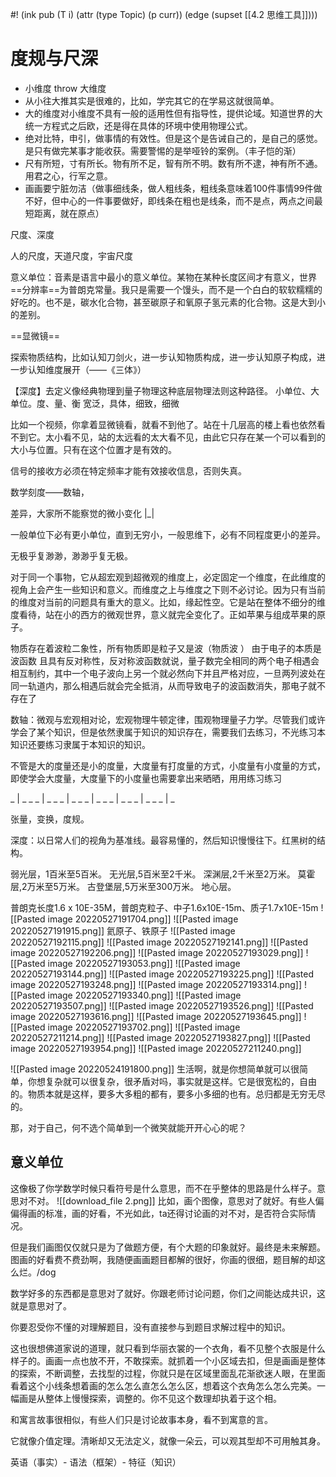 #! (ink pub (T i) (attr (type Topic) (p curr)) (edge (supset [[4.2 思维工具]])))

# 度规与尺深

- 小维度 throw 大维度
- 从小往大推其实是很难的，比如，学完其它的在学易这就很简单。
- 大的维度对小维度不具有一般的适用性但有指导性，提供论域。知道世界的大统一方程式之后欧，还是得在具体的环境中使用物理公式。
- 绝对比特，申引，做事情的有效性。但是这个是告诫自己的，是自己的感觉。是只有做完某事才能收获。需要警惕的是举哑铃的案例。（丰子恺的渐）
- 尺有所短，寸有所长。物有所不足，智有所不明。数有所不逮，神有所不通。用君之心，行军之意。
- 画画要宁脏勿洁（做事细线条，做人粗线条，粗线条意味着100件事情99件做不好，但中心的一件事要做好，即线条在粗也是线条，而不是点，两点之间最短距离，就在原点）

尺度、深度

人的尺度，天道尺度，宇宙尺度

意义单位：音素是语言中最小的意义单位。某物在某种长度区间才有意义，世界==分辨率==为普朗克常量。我只是需要一个馒头，而不是一个白白的软软糯糯的好吃的。也不是，碳水化合物，甚至碳原子和氧原子氢元素的化合物。这是大到小的差别。

==显微镜==

探索物质结构，比如认知刀剑火，进一步认知物质构成，进一步认知原子构成，进一步认知维度展开（——《三体》）

【深度】去定义像经典物理到量子物理这种底层物理法则这种路径。
小单位、大单位。度、量、衡
宽泛，具体，细致，细微

比如一个视频，你拿着显微镜看，就看不到他了。站在十几层高的楼上看也依然看不到它。太小看不见，站的太远看的太大看不见，由此它只存在某一个可以看到的大小与位置。只有在这个位置才是有效的。


信号的接收方必须在特定频率才能有效接收信息，否则失真。


数学刻度——数轴，

差异，大家所不能察觉的微小变化 |_|

一般单位下必有更小单位，直到无穷小，一般思维下，必有不同程度更小的差异。

无极乎复渺渺，渺渺乎复无极。


对于同一个事物，它从超宏观到超微观的维度上，必定固定一个维度，在此维度的视角上会产生一些知识和意义。而维度之上与维度之下则不必讨论。因为只有当前的维度对当前的问题具有重大的意义。比如，缘起性空。它是站在整体不细分的维度看待，站在小的西方的微观世界，意义就完全变化了。正如苹果与组成苹果的原子。



物质存在着波粒二象性，所有物质即是粒子又是波（物质波 ）
由于电子的本质是波函数 且具有反对称性，反对称波函数就说，量子数完全相同的两个电子相遇会相互制约，其中一个电子波向上另一个就必然向下并且严格对应，一旦两列波处在同一轨道内，那么相遇后就会完全抵消，从而导致电子的波函数消失，那电子就不存在了




数轴：微观与宏观相对论，宏观物理牛顿定律，围观物理量子力学。尽管我们或许学会了某个知识，但是依然隶属于知识的知识存在，需要我们去练习，不光练习本知识还要练习隶属于本知识的知识。

不管是大的度量还是小的度量，大度量有打度量的方式，小度量有小度量的方式，即使学会大度量，大度量下的小度量也需要拿出来晒晒，用用练习练习

_ | _ _ _ | _ _ _ | _ _ _ | _ _ _ | _ _ _ | _ _ _ | _ 

张量，变换，度规。

深度：以日常人们的视角为基准线。最容易懂的，然后知识慢慢往下。红黑树的结构。

弱光层，1百米至5百米。 无光层,5百米至2千米。 深渊层,2千米至2万米。 莫霍层,2万米至5万米。 古登堡层,5万米至300万米。 地心层。



普朗克长度1.6 x 10E-35M，普朗克粒子、中子1.6x10E-15m、质子1.7x10E-15m
![[Pasted image 20220527191704.png]]
![[Pasted image 20220527191915.png]]
氦原子、铁原子
![[Pasted image 20220527192115.png]]
![[Pasted image 20220527192141.png]]
![[Pasted image 20220527192206.png]]
![[Pasted image 20220527193029.png]]
![[Pasted image 20220527193053.png]]
![[Pasted image 20220527193144.png]]
![[Pasted image 20220527193225.png]]
![[Pasted image 20220527193248.png]]
![[Pasted image 20220527193314.png]]
![[Pasted image 20220527193340.png]]
![[Pasted image 20220527193507.png]]
![[Pasted image 20220527193526.png]]
![[Pasted image 20220527193616.png]]
![[Pasted image 20220527193645.png]]
![[Pasted image 20220527193702.png]]
![[Pasted image 20220527211214.png]]
![[Pasted image 20220527193827.png]]
![[Pasted image 20220527193954.png]]
![[Pasted image 20220527211240.png]]


![[Pasted image 20220524191800.png]]
生活啊，就是你想简单就可以很简单，你想复杂就可以很复杂，很矛盾对吗，事实就是这样。它是很宽松的，自由的。物质本就是这样，要多大多粗的都有，要多小多细的也有。总归都是无穷无尽的。

那，对于自己，何不选个简单到一个微笑就能开开心心的呢？


## 意义单位

这像极了你学数学时候只看符号是什么意思，而不在乎整体的思路是什么样子。意思对不对。
![[download_file 2.png]]
比如，画个图像，意思对了就好。有些人偏偏得画的标准，画的好看，不光如此，ta还得讨论画的对不对，是否符合实际情况。

但是我们画图仅仅就只是为了做题方便，有个大题的印象就好。最终是未来解题。图画的好看费不费劲啊，我随便画画题目都解的很好，你画的很细，题目解的却这么烂。/dog

数学好多的东西都是意思对了就好。你跟老师讨论问题，你们之间能达成共识，这就是意思对了。

你要忍受你不懂的对理解题目，没有直接参与到题目求解过程中的知识。

这也很想佛道家说的道理，就只看到华丽衣裳的一个衣角，看不见整个衣服是什么样子的。画画一点也放不开，不敢探索。就抓着一个小区域去扣，但是画画是整体的探索，不断调整，去找型的过程，你就只是在区域里面乱花渐欲迷人眼，在里面看着这个小线条想着画的怎么怎么直怎么怎么区，想着这个衣角怎么怎么完美。一幅画是从整体上慢慢探索，调整的。你不见这个数理却执着于这个相。

和寓言故事很相似，有些人们只是讨论故事本身，看不到寓意的言。

它就像介值定理。清晰却又无法定义，就像一朵云，可以观其型却不可用触其身。

英语（事实）- 语法（框架）- 特征（知识）
